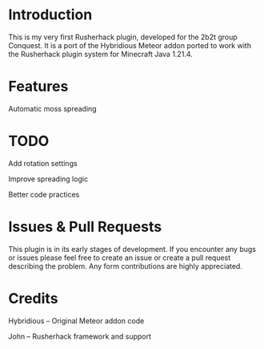 # Introduction

This is my very first Rusherhack plugin, developed for the 2b2t group Conquest.
It is a port of the Hybridious Meteor addon ported to work with the Rusherhack plugin system for Minecraft Java 1.21.4.

# Features

Automatic moss spreading 

# TODO

Add rotation settings

Improve spreading logic

Better code practices 

# Issues & Pull Requests

This plugin is in its early stages of development.
If you encounter any bugs or issues please feel free to create an issue or create a pull request describing the problem. Any form contributions are highly appreciated.

# Credits

Hybridious – Original Meteor addon code

John – Rusherhack framework and support
